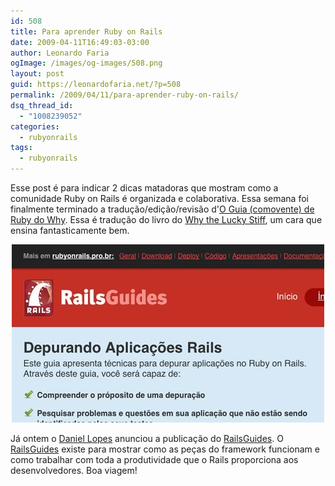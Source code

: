 ```yaml
---
id: 508
title: Para aprender Ruby on Rails
date: 2009-04-11T16:49:03-03:00
author: Leonardo Faria
ogImage: /images/og-images/508.png
layout: post
guid: https://leonardofaria.net/?p=508
permalink: /2009/04/11/para-aprender-ruby-on-rails/
dsq_thread_id:
  - "1008239052"
categories:
  - rubyonrails
tags:
  - rubyonrails
---
```

Esse post é para indicar 2 dicas matadoras que mostram como a comunidade Ruby on Rails é organizada e colaborativa. Essa semana foi finalmente terminado a tradução/edição/revisão d'[O Guia (comovente) de Ruby do Why](http://www.why.nomedojogo.com/). Essa é tradução do livro do [Why the Lucky Stiff](http://www.whytheluckystiff.net/), um cara que ensina fantasticamente bem. 

<center>
  <a href="http://guias.rubyonrails.pro.br/"><img src="/wp-content/uploads/2009/04/railsguides.jpg" alt="RailsGuides" title="RailsGuides" /></a>
</center>

Já ontem o [Daniel Lopes](http://blog.areacriacoes.com.br/) anunciou a publicação do [RailsGuides](http://guias.rubyonrails.pro.br/). O [RailsGuides](http://guias.rubyonrails.pro.br/) existe para mostrar como as peças do framework funcionam e como trabalhar com toda a produtividade que o Rails proporciona aos desenvolvedores. Boa viagem!
